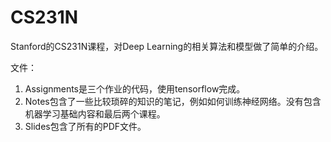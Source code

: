 # CS231N

Stanford的CS231N课程，对Deep Learning的相关算法和模型做了简单的介绍。

文件：
1. Assignments是三个作业的代码，使用tensorflow完成。
2. Notes包含了一些比较琐碎的知识的笔记，例如如何训练神经网络。没有包含机器学习基础内容和最后两个课程。
3. Slides包含了所有的PDF文件。
